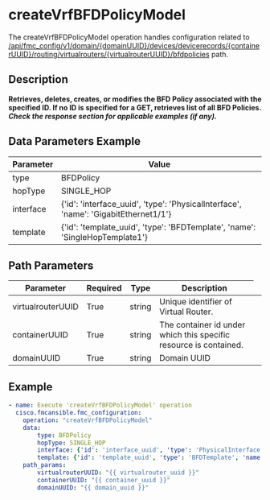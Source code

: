 # createVrfBFDPolicyModel

The createVrfBFDPolicyModel operation handles configuration related to [/api/fmc_config/v1/domain/{domainUUID}/devices/devicerecords/{containerUUID}/routing/virtualrouters/{virtualrouterUUID}/bfdpolicies](/paths//api/fmc_config/v1/domain/{domain_uuid}/devices/devicerecords/{container_uuid}/routing/virtualrouters/{virtualrouter_uuid}/bfdpolicies.md) path.&nbsp;
## Description
**Retrieves, deletes, creates, or modifies the BFD Policy associated with the specified ID. If no ID is specified for a GET, retrieves list of all BFD Policies. _Check the response section for applicable examples (if any)._**

## Data Parameters Example
| Parameter | Value |
| --------- | -------- |
| type | BFDPolicy |
| hopType | SINGLE_HOP |
| interface | {'id': 'interface_uuid', 'type': 'PhysicalInterface', 'name': 'GigabitEthernet1/1'} |
| template | {'id': 'template_uuid', 'type': 'BFDTemplate', 'name': 'SingleHopTemplate1'} |

## Path Parameters
| Parameter | Required | Type | Description |
| --------- | -------- | ---- | ----------- |
| virtualrouterUUID | True | string <td colspan=3> Unique identifier of Virtual Router. |
| containerUUID | True | string <td colspan=3> The container id under which this specific resource is contained. |
| domainUUID | True | string <td colspan=3> Domain UUID |

## Example
```yaml
- name: Execute 'createVrfBFDPolicyModel' operation
  cisco.fmcansible.fmc_configuration:
    operation: "createVrfBFDPolicyModel"
    data:
        type: BFDPolicy
        hopType: SINGLE_HOP
        interface: {'id': 'interface_uuid', 'type': 'PhysicalInterface', 'name': 'GigabitEthernet1/1'}
        template: {'id': 'template_uuid', 'type': 'BFDTemplate', 'name': 'SingleHopTemplate1'}
    path_params:
        virtualrouterUUID: "{{ virtualrouter_uuid }}"
        containerUUID: "{{ container_uuid }}"
        domainUUID: "{{ domain_uuid }}"

```